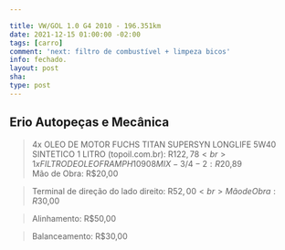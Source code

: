```yaml
---

title: VW/GOL 1.0 G4 2010 - 196.351km
date: 2021-12-15 01:00:00 -02:00
tags: [carro]
comment: 'next: filtro de combustível + limpeza bicos'
info: fechado.
layout: post
sha: 
type: post
---
```


Erio Autopeças e Mecânica
------
>4x OLEO DE MOTOR FUCHS TITAN SUPERSYN LONGLIFE 5W40 SINTETICO 1 LITRO (topoil.com.br): R$122,78 <br>
>1x FILTRO DE OLEO FRAM PH10908 MIX - 3/4-2: R$20,89 <br>
>Mão de Obra: R$20,00

>Terminal de direção do lado direito: R$52,00 <br>
>Mão de Obra: R$30,00

>Alinhamento: R$50,00

>Balanceamento: R$30,00
